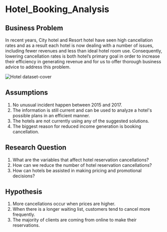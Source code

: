 # Hotel_Booking_Analysis

## Business Problem
In recent years, City hotel and Resort hotel have seen high cancellation rates and as a result each 
hotel is now dealing with a number of issues, including fewer revenues and less than ideal hotel 
room use. Consequently, lowering cancellation rates is both hotel’s primary goal in order to 
increase their efficiency in generating revenue and for us to offer thorough business advice to 
address this problem.

![Hotel dataset-cover](https://github.com/CodeofRahul/Hotel_Booking_Analysis_PowerBi/assets/143285125/0c374032-5b4f-4051-be07-7c12505757aa)

## Assumptions

1. No unusual incident happen between 2015 and 2017.
2. The information is still current and can be used to analyze a hotel's possible plans in an efficient 
    manner.
3. The hotels are not currently using any of the suggested solutions.
4. The biggest reason for reduced income generation is booking cancellation.

## Research Question

1. What are the variables that affect hotel reservation cancellations?
2. How can we reduce the number of hotel reservation cancellations?
3. How can hotels be assisted in making pricing and promotional decisions?

## Hypothesis

1. More cancellations occur when prices are higher.
2. When there is a longer waiting list, customers tend to cancel more frequently.
3. The majority of clients are coming from online to make their reservations.

